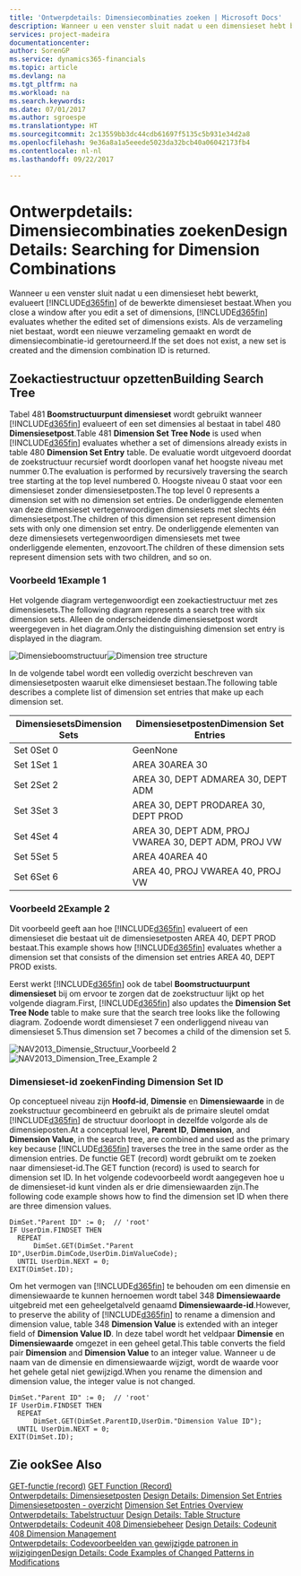 ```yaml
---
title: 'Ontwerpdetails: Dimensiecombinaties zoeken | Microsoft Docs'
description: Wanneer u een venster sluit nadat u een dimensieset hebt bewerkt, evalueert [!INCLUDE[d365fin](includes/d365fin_md.md)] of de bewerkte dimensieset bestaat. Als de verzameling niet bestaat, wordt een nieuwe verzameling gemaakt en wordt de dimensiecombinatie-id geretourneerd.
services: project-madeira
documentationcenter: 
author: SorenGP
ms.service: dynamics365-financials
ms.topic: article
ms.devlang: na
ms.tgt_pltfrm: na
ms.workload: na
ms.search.keywords: 
ms.date: 07/01/2017
ms.author: sgroespe
ms.translationtype: HT
ms.sourcegitcommit: 2c13559bb3dc44cdb61697f5135c5b931e34d2a8
ms.openlocfilehash: 9e36a8a1a5eeede5023da32bcb40a06042173fb4
ms.contentlocale: nl-nl
ms.lasthandoff: 09/22/2017

---
```

# <a name="design-details-searching-for-dimension-combinations"></a><span data-ttu-id="c6bb5-104">Ontwerpdetails: Dimensiecombinaties zoeken</span><span class="sxs-lookup"><span data-stu-id="c6bb5-104">Design Details: Searching for Dimension Combinations</span></span>
<span data-ttu-id="c6bb5-105">Wanneer u een venster sluit nadat u een dimensieset hebt bewerkt, evalueert [!INCLUDE[d365fin](includes/d365fin_md.md)] of de bewerkte dimensieset bestaat.</span><span class="sxs-lookup"><span data-stu-id="c6bb5-105">When you close a window after you edit a set of dimensions, [!INCLUDE[d365fin](includes/d365fin_md.md)] evaluates whether the edited set of dimensions exists.</span></span> <span data-ttu-id="c6bb5-106">Als de verzameling niet bestaat, wordt een nieuwe verzameling gemaakt en wordt de dimensiecombinatie-id geretourneerd.</span><span class="sxs-lookup"><span data-stu-id="c6bb5-106">If the set does not exist, a new set is created and the dimension combination ID is returned.</span></span>  

## <a name="building-search-tree"></a><span data-ttu-id="c6bb5-107">Zoekactiestructuur opzetten</span><span class="sxs-lookup"><span data-stu-id="c6bb5-107">Building Search Tree</span></span>  
 <span data-ttu-id="c6bb5-108">Tabel 481 **Boomstructuurpunt dimensieset** wordt gebruikt wanneer [!INCLUDE[d365fin](includes/d365fin_md.md)] evalueert of een set dimensies al bestaat in tabel 480 **Dimensiesetpost**.</span><span class="sxs-lookup"><span data-stu-id="c6bb5-108">Table 481 **Dimension Set Tree Node** is used when [!INCLUDE[d365fin](includes/d365fin_md.md)] evaluates whether a set of dimensions already exists in table 480 **Dimension Set Entry** table.</span></span> <span data-ttu-id="c6bb5-109">De evaluatie wordt uitgevoerd doordat de zoekstructuur recursief wordt doorlopen vanaf het hoogste niveau met nummer 0.</span><span class="sxs-lookup"><span data-stu-id="c6bb5-109">The evaluation is performed by recursively traversing the search tree starting at the top level numbered 0.</span></span> <span data-ttu-id="c6bb5-110">Hoogste niveau 0 staat voor een dimensieset zonder dimensiesetposten.</span><span class="sxs-lookup"><span data-stu-id="c6bb5-110">The top level 0 represents a dimension set with no dimension set entries.</span></span> <span data-ttu-id="c6bb5-111">De onderliggende elementen van deze dimensieset vertegenwoordigen dimensiesets met slechts één dimensiesetpost.</span><span class="sxs-lookup"><span data-stu-id="c6bb5-111">The children of this dimension set represent dimension sets with only one dimension set entry.</span></span> <span data-ttu-id="c6bb5-112">De onderliggende elementen van deze dimensiesets vertegenwoordigen dimensiesets met twee onderliggende elementen, enzovoort.</span><span class="sxs-lookup"><span data-stu-id="c6bb5-112">The children of these dimension sets represent dimension sets with two children, and so on.</span></span>  

### <a name="example-1"></a><span data-ttu-id="c6bb5-113">Voorbeeld 1</span><span class="sxs-lookup"><span data-stu-id="c6bb5-113">Example 1</span></span>  
 <span data-ttu-id="c6bb5-114">Het volgende diagram vertegenwoordigt een zoekactiestructuur met zes dimensiesets.</span><span class="sxs-lookup"><span data-stu-id="c6bb5-114">The following diagram represents a search tree with six dimension sets.</span></span> <span data-ttu-id="c6bb5-115">Alleen de onderscheidende dimensiesetpost wordt weergegeven in het diagram.</span><span class="sxs-lookup"><span data-stu-id="c6bb5-115">Only the distinguishing dimension set entry is displayed in the diagram.</span></span>  

 <span data-ttu-id="c6bb5-116">![Dimensieboomstructuur](media/nav2013_dimension_tree.png "NAV2013_Dimension_Tree")</span><span class="sxs-lookup"><span data-stu-id="c6bb5-116">![Dimension tree structure](media/nav2013_dimension_tree.png "NAV2013_Dimension_Tree")</span></span>  

 <span data-ttu-id="c6bb5-117">In de volgende tabel wordt een volledig overzicht beschreven van dimensiesetposten waaruit elke dimensieset bestaan.</span><span class="sxs-lookup"><span data-stu-id="c6bb5-117">The following table describes a complete list of dimension set entries that make up each dimension set.</span></span>  

|<span data-ttu-id="c6bb5-118">Dimensiesets</span><span class="sxs-lookup"><span data-stu-id="c6bb5-118">Dimension Sets</span></span>|<span data-ttu-id="c6bb5-119">Dimensiesetposten</span><span class="sxs-lookup"><span data-stu-id="c6bb5-119">Dimension Set Entries</span></span>|  
|--------------------|---------------------------|  
|<span data-ttu-id="c6bb5-120">Set 0</span><span class="sxs-lookup"><span data-stu-id="c6bb5-120">Set 0</span></span>|<span data-ttu-id="c6bb5-121">Geen</span><span class="sxs-lookup"><span data-stu-id="c6bb5-121">None</span></span>|  
|<span data-ttu-id="c6bb5-122">Set 1</span><span class="sxs-lookup"><span data-stu-id="c6bb5-122">Set 1</span></span>|<span data-ttu-id="c6bb5-123">AREA 30</span><span class="sxs-lookup"><span data-stu-id="c6bb5-123">AREA 30</span></span>|  
|<span data-ttu-id="c6bb5-124">Set 2</span><span class="sxs-lookup"><span data-stu-id="c6bb5-124">Set 2</span></span>|<span data-ttu-id="c6bb5-125">AREA 30, DEPT ADM</span><span class="sxs-lookup"><span data-stu-id="c6bb5-125">AREA 30, DEPT ADM</span></span>|  
|<span data-ttu-id="c6bb5-126">Set 3</span><span class="sxs-lookup"><span data-stu-id="c6bb5-126">Set 3</span></span>|<span data-ttu-id="c6bb5-127">AREA 30, DEPT PROD</span><span class="sxs-lookup"><span data-stu-id="c6bb5-127">AREA 30, DEPT PROD</span></span>|  
|<span data-ttu-id="c6bb5-128">Set 4</span><span class="sxs-lookup"><span data-stu-id="c6bb5-128">Set 4</span></span>|<span data-ttu-id="c6bb5-129">AREA 30, DEPT ADM, PROJ VW</span><span class="sxs-lookup"><span data-stu-id="c6bb5-129">AREA 30, DEPT ADM, PROJ VW</span></span>|  
|<span data-ttu-id="c6bb5-130">Set 5</span><span class="sxs-lookup"><span data-stu-id="c6bb5-130">Set 5</span></span>|<span data-ttu-id="c6bb5-131">AREA 40</span><span class="sxs-lookup"><span data-stu-id="c6bb5-131">AREA 40</span></span>|  
|<span data-ttu-id="c6bb5-132">Set 6</span><span class="sxs-lookup"><span data-stu-id="c6bb5-132">Set 6</span></span>|<span data-ttu-id="c6bb5-133">AREA 40, PROJ VW</span><span class="sxs-lookup"><span data-stu-id="c6bb5-133">AREA 40, PROJ VW</span></span>|  

### <a name="example-2"></a><span data-ttu-id="c6bb5-134">Voorbeeld 2</span><span class="sxs-lookup"><span data-stu-id="c6bb5-134">Example 2</span></span>  
 <span data-ttu-id="c6bb5-135">Dit voorbeeld geeft aan hoe [!INCLUDE[d365fin](includes/d365fin_md.md)] evalueert of een dimensieset die bestaat uit de dimensiesetposten AREA 40, DEPT PROD bestaat.</span><span class="sxs-lookup"><span data-stu-id="c6bb5-135">This example shows how [!INCLUDE[d365fin](includes/d365fin_md.md)] evaluates whether a dimension set that consists of the dimension set entries AREA 40, DEPT PROD exists.</span></span>  

 <span data-ttu-id="c6bb5-136">Eerst werkt [!INCLUDE[d365fin](includes/d365fin_md.md)] ook de tabel **Boomstructuurpunt dimensieset** bij om ervoor te zorgen dat de zoekstructuur lijkt op het volgende diagram.</span><span class="sxs-lookup"><span data-stu-id="c6bb5-136">First, [!INCLUDE[d365fin](includes/d365fin_md.md)] also updates the **Dimension Set Tree Node** table to make sure that the search tree looks like the following diagram.</span></span> <span data-ttu-id="c6bb5-137">Zodoende wordt dimensieset 7 een onderliggend niveau van dimensieset 5.</span><span class="sxs-lookup"><span data-stu-id="c6bb5-137">Thus dimension set 7 becomes a child of the dimension set 5.</span></span>  

 <span data-ttu-id="c6bb5-138">![NAV2013&#95;Dimensie&#95;Structuur&#95;Voorbeeld 2](media/nav2013_dimension_tree_example2.png "NAV2013_Dimension_Tree_Example2")</span><span class="sxs-lookup"><span data-stu-id="c6bb5-138">![NAV2013&#95;Dimension&#95;Tree&#95;Example 2](media/nav2013_dimension_tree_example2.png "NAV2013_Dimension_Tree_Example2")</span></span>  

### <a name="finding-dimension-set-id"></a><span data-ttu-id="c6bb5-139">Dimensieset-id zoeken</span><span class="sxs-lookup"><span data-stu-id="c6bb5-139">Finding Dimension Set ID</span></span>  
 <span data-ttu-id="c6bb5-140">Op conceptueel niveau zijn **Hoofd-id**, **Dimensie** en **Dimensiewaarde** in de zoekstructuur gecombineerd en gebruikt als de primaire sleutel omdat [!INCLUDE[d365fin](includes/d365fin_md.md)] de structuur doorloopt in dezelfde volgorde als de dimensieposten.</span><span class="sxs-lookup"><span data-stu-id="c6bb5-140">At a conceptual level, **Parent ID**, **Dimension**, and **Dimension Value**, in the search tree, are combined and used as the primary key because [!INCLUDE[d365fin](includes/d365fin_md.md)] traverses the tree in the same order as the dimension entries.</span></span> <span data-ttu-id="c6bb5-141">De functie GET (record) wordt gebruikt om te zoeken naar dimensieset-id.</span><span class="sxs-lookup"><span data-stu-id="c6bb5-141">The GET function (record) is used to search for dimension set ID.</span></span> <span data-ttu-id="c6bb5-142">In het volgende codevoorbeeld wordt aangegeven hoe u de dimensieset-id kunt vinden als er drie dimensiewaarden zijn.</span><span class="sxs-lookup"><span data-stu-id="c6bb5-142">The following code example shows how to find the dimension set ID when there are three dimension values.</span></span>  

```  
DimSet."Parent ID" := 0;  // 'root'  
IF UserDim.FINDSET THEN  
  REPEAT  
      DimSet.GET(DimSet."Parent ID",UserDim.DimCode,UserDim.DimValueCode);  
  UNTIL UserDim.NEXT = 0;  
EXIT(DimSet.ID);  

```  

 <span data-ttu-id="c6bb5-143">Om het vermogen van [!INCLUDE[d365fin](includes/d365fin_md.md)] te behouden om een dimensie en dimensiewaarde te kunnen hernoemen wordt tabel 348 **Dimensiewaarde** uitgebreid met een geheelgetalveld genaamd **Dimensiewaarde-id**.</span><span class="sxs-lookup"><span data-stu-id="c6bb5-143">However, to preserve the ability of [!INCLUDE[d365fin](includes/d365fin_md.md)] to rename a dimension and dimension value, table 348 **Dimension Value** is extended with an integer field of **Dimension Value ID**.</span></span> <span data-ttu-id="c6bb5-144">In deze tabel wordt het veldpaar **Dimensie** en **Dimensiewaarde** omgezet in een geheel getal.</span><span class="sxs-lookup"><span data-stu-id="c6bb5-144">This table converts the field pair **Dimension** and **Dimension Value** to an integer value.</span></span> <span data-ttu-id="c6bb5-145">Wanneer u de naam van de dimensie en dimensiewaarde wijzigt, wordt de waarde voor het gehele getal niet gewijzigd.</span><span class="sxs-lookup"><span data-stu-id="c6bb5-145">When you rename the dimension and dimension value, the integer value is not changed.</span></span>  

```  
DimSet."Parent ID" := 0;  // 'root'  
IF UserDim.FINDSET THEN  
  REPEAT  
      DimSet.GET(DimSet.ParentID,UserDim."Dimension Value ID");  
  UNTIL UserDim.NEXT = 0;  
EXIT(DimSet.ID);  

```  

## <a name="see-also"></a><span data-ttu-id="c6bb5-146">Zie ook</span><span class="sxs-lookup"><span data-stu-id="c6bb5-146">See Also</span></span>  
 <span data-ttu-id="c6bb5-147">[GET-functie (record)](https://msdn.microsoft.com/en-us/library/dd301056.aspx)  </span><span class="sxs-lookup"><span data-stu-id="c6bb5-147">[GET Function (Record)](https://msdn.microsoft.com/en-us/library/dd301056.aspx)  </span></span>  
 <span data-ttu-id="c6bb5-148">[Ontwerpdetails: Dimensiesetposten](design-details-dimension-set-entries.md) </span><span class="sxs-lookup"><span data-stu-id="c6bb5-148">[Design Details: Dimension Set Entries](design-details-dimension-set-entries.md) </span></span>  
 <span data-ttu-id="c6bb5-149">[Dimensiesetposten - overzicht](design-details-dimension-set-entries-overview.md) </span><span class="sxs-lookup"><span data-stu-id="c6bb5-149">[Dimension Set Entries Overview](design-details-dimension-set-entries-overview.md) </span></span>  
 <span data-ttu-id="c6bb5-150">[Ontwerpdetails: Tabelstructuur](design-details-table-structure.md) </span><span class="sxs-lookup"><span data-stu-id="c6bb5-150">[Design Details: Table Structure](design-details-table-structure.md) </span></span>  
 <span data-ttu-id="c6bb5-151">[Ontwerpdetails: Codeunit 408 Dimensiebeheer](design-details-codeunit-408-dimension-management.md) </span><span class="sxs-lookup"><span data-stu-id="c6bb5-151">[Design Details: Codeunit 408 Dimension Management](design-details-codeunit-408-dimension-management.md) </span></span>  
 [<span data-ttu-id="c6bb5-152">Ontwerpdetails: Codevoorbeelden van gewijzigde patronen in wijzigingen</span><span class="sxs-lookup"><span data-stu-id="c6bb5-152">Design Details: Code Examples of Changed Patterns in Modifications</span></span>](design-details-code-examples-of-changed-patterns-in-modifications.md)

